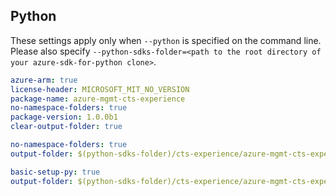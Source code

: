 ## Python

These settings apply only when `--python` is specified on the command line.
Please also specify `--python-sdks-folder=<path to the root directory of your azure-sdk-for-python clone>`.

``` yaml $(track2)
azure-arm: true
license-header: MICROSOFT_MIT_NO_VERSION
package-name: azure-mgmt-cts-experience
no-namespace-folders: true
package-version: 1.0.0b1
clear-output-folder: true
```

``` yaml $(python-mode) == 'update' && $(track2)
no-namespace-folders: true
output-folder: $(python-sdks-folder)/cts-experience/azure-mgmt-cts-experience/azure/mgmt/cts-experience
```

``` yaml $(python-mode) == 'create' && $(track2)
basic-setup-py: true
output-folder: $(python-sdks-folder)/cts-experience/azure-mgmt-cts-experience
```
